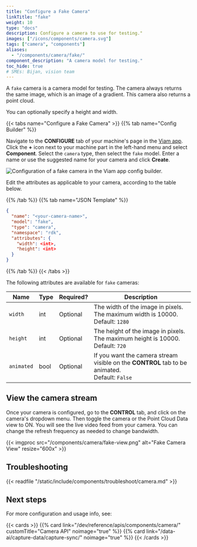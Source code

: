 ```yaml
---
title: "Configure a Fake Camera"
linkTitle: "fake"
weight: 10
type: "docs"
description: Configure a camera to use for testing."
images: ["/icons/components/camera.svg"]
tags: ["camera", "components"]
aliases:
  - "/components/camera/fake/"
component_description: "A camera model for testing."
toc_hide: true
# SMEs: Bijan, vision team
---
```


A `fake` camera is a camera model for testing.
The camera always returns the same image, which is an image of a gradient.
This camera also returns a point cloud.

You can optionally specify a height and width.

{{< tabs name="Configure a Fake Camera" >}}
{{% tab name="Config Builder" %}}

Navigate to the **CONFIGURE** tab of your machine's page in the [Viam app](https://app.viam.com).
Click the **+** icon next to your machine part in the left-hand menu and select **Component**.
Select the `camera` type, then select the `fake` model.
Enter a name or use the suggested name for your camera and click **Create**.

![Configuration of a fake camera in the Viam app config builder.](/components/camera/configure-fake.png)

Edit the attributes as applicable to your camera, according to the table below.

{{% /tab %}}
{{% tab name="JSON Template" %}}

```json {class="line-numbers linkable-line-numbers"}
{
  "name": "<your-camera-name>",
  "model": "fake",
  "type": "camera",
  "namespace": "rdk",
  "attributes": {
    "width": <int>,
    "height": <int>
  }
}
```

{{% /tab %}}
{{< /tabs >}}

The following attributes are available for `fake` cameras:

<!-- prettier-ignore -->
| Name | Type | Required? | Description |
| ---- | ---- | --------- | ----------- |
| `width` | int | Optional | The width of the image in pixels. The maximum width is 10000. <br> Default: `1280` |
| `height` | int | Optional | The height of the image in pixels. The maximum height is 10000. <br> Default: `720` |
| `animated` | bool | Optional | If you want the camera stream visible on the **CONTROL** tab to be animated. <br> Default: `False` |

## View the camera stream

Once your camera is configured, go to the **CONTROL** tab, and click on the camera's dropdown menu.
Then toggle the camera or the Point Cloud Data view to ON.
You will see the live video feed from your camera.
You can change the refresh frequency as needed to change bandwidth.

{{< imgproc src="/components/camera/fake-view.png" alt="Fake Camera View" resize="600x" >}}

## Troubleshooting

{{< readfile "/static/include/components/troubleshoot/camera.md" >}}

## Next steps

For more configuration and usage info, see:

{{< cards >}}
{{% card link="/dev/reference/apis/components/camera/" customTitle="Camera API" noimage="true" %}}
{{% card link="/data-ai/capture-data/capture-sync/" noimage="true" %}}
{{< /cards >}}
